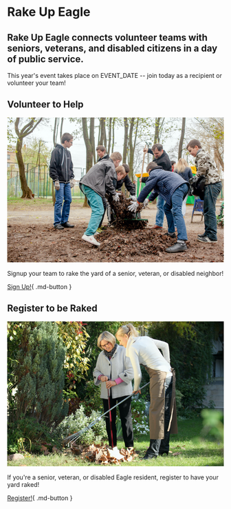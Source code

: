 # Rake Up Eagle

## **Rake Up Eagle** connects volunteer teams with seniors, veterans, and disabled citizens in a day of public service.

This year's event takes place on EVENT_DATE -- join today as a recipient or volunteer your team!

## Volunteer to Help
![Volunteer to Help](images/volunteer.jpg)

Signup your team to rake the yard of a senior, veteran, or disabled neighbor!

[Sign Up!](volunteer.md){ .md-button }


## Register to be Raked

![Register to be Raked](images/recipient.jpg)

If you're a senior, veteran, or disabled Eagle resident, register to have your yard raked!

[Register!](recipient.md){ .md-button }
